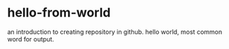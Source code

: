 # hello-from-world
an introduction to creating  repository  in github.
hello world, most common word for output.
